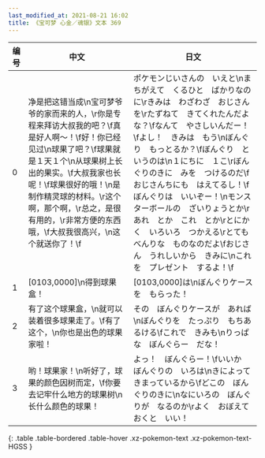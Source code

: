 ```yaml
---
last_modified_at: 2021-08-21 16:02
title: 《宝可梦 心金／魂银》文本 369
---
```

| 编号 | 中文 | 日文 |
| ---- | ---- | ---- |
| 0 | 净是把这错当成\n宝可梦爷爷的家而来的人，\r你是专程来拜访大叔我的吧？\f真是好人啊～！\f好！你已经见过\n球果了吧？\f球果就是１天１个\n从球果树上长出的果实。\f大叔我家也长呢！\f球果很好的哦！\n是制作精灵球的材料。\r这个啊，那个啊，\r总之，是很有用的，\r非常方便的东西哦，\f大叔我很高兴，\n这个就送你了！\f | ポケモンじいさんの　いえと\nまちがえて　くるひと　ばかりなのに\rきみは　わざわざ　おじさんを\rたずねて　きてくれたんだよな？\fなんて　やさしいんだー！\fよし！　きみは　もう\nぼんぐり　もっとるか？\fぼんぐり　というのは\n１にちに　１こ\rぼんぐりのきに　みを　つけるのだ\fおじさんちにも　はえてるし！\fぼんぐりは　いいぞー！\nモンスターボールの　ざいりょうとか\rあれ　とか　これ　とか\rとにかく　いろいろ　つかえる\rとても　べんりな　ものなのだよ\fおじさん　うれしいから　きみに\nこれを　プレゼント　するよ！\f |
| 1 | [0103,0000]\n得到球果盒！ | [0103,0000]は\nぼんぐりケースを　もらった！ |
| 2 | 有了这个球果盒，\n就可以装着很多球果走了。\f有了这个，\n你也是出色的球果家啦！ | その　ぼんぐりケースが　あれば\nぼんぐりを　たっぷり　もちあるける\fこれで　きみも\nりっぱな　ぼんぐらー　だな！ |
| 3 | 哟！球果家！\n听好了，球果的颜色因树而定，\f你要去记牢什么地方的球果树\n长什么颜色的球果！ | よっ！　ぼんぐらー！\fいいか　ぼんぐりの　いろは\nきによって　きまっているから\fどこの　ぼんぐりのきに\nなにいろの　ぼんぐりが　なるのか\rよく　おぼえておくと　いい！ |
{: .table .table-bordered .table-hover .xz-pokemon-text .xz-pokemon-text-HGSS }